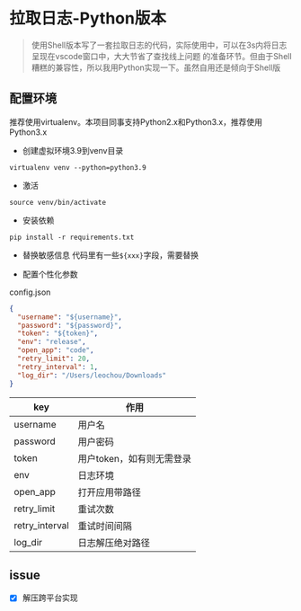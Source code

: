 # 拉取日志-Python版本

> 使用Shell版本写了一套拉取日志的代码，实际使用中，可以在3s内将日志呈现在vscode窗口中，大大节省了查找线上问题
的准备环节。但由于Shell糟糕的兼容性，所以我用Python实现一下。虽然自用还是倾向于Shell版

## 配置环境
推荐使用virtualenv。本项目同事支持Python2.x和Python3.x，推荐使用Python3.x

- 创建虚拟环境3.9到venv目录
```shell
virtualenv venv --python=python3.9
```

- 激活
```shell
source venv/bin/activate
```

- 安装依赖
```shell
pip install -r requirements.txt
```

- 替换敏感信息
代码里有一些`${xxx}`字段，需要替换

- 配置个性化参数

config.json
```json
{
  "username": "${username}",
  "password": "${password}",
  "token": "${token}",
  "env": "release",
  "open_app": "code",
  "retry_limit": 20,
  "retry_interval": 1,
  "log_dir": "/Users/leochou/Downloads"
}
```

key | 作用 |
---------|----------
 username | 用户名
 password | 用户密码
 token | 用户token，如有则无需登录
 env | 日志环境
 open_app | 打开应用带路径
 retry_limit | 重试次数
 retry_interval | 重试时间间隔
 log_dir | 日志解压绝对路径

 ## issue
 - [x] 解压跨平台实现